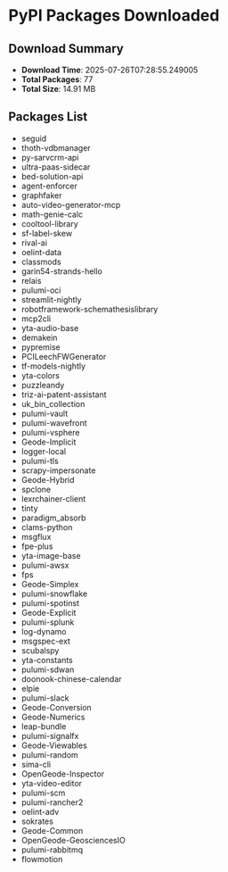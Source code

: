 # PyPI Packages Downloaded

## Download Summary
- **Download Time**: 2025-07-26T07:28:55.249005
- **Total Packages**: 77
- **Total Size**: 14.91 MB

## Packages List
- seguid
- thoth-vdbmanager
- py-sarvcrm-api
- ultra-paas-sidecar
- bed-solution-api
- agent-enforcer
- graphfaker
- auto-video-generator-mcp
- math-genie-calc
- cooltool-library
- sf-label-skew
- rival-ai
- oelint-data
- classmods
- garin54-strands-hello
- relais
- pulumi-oci
- streamlit-nightly
- robotframework-schemathesislibrary
- mcp2cli
- yta-audio-base
- demakein
- pypremise
- PCILeechFWGenerator
- tf-models-nightly
- yta-colors
- puzzleandy
- triz-ai-patent-assistant
- uk_bin_collection
- pulumi-vault
- pulumi-wavefront
- pulumi-vsphere
- Geode-Implicit
- logger-local
- pulumi-tls
- scrapy-impersonate
- Geode-Hybrid
- spclone
- lexrchainer-client
- tinty
- paradigm_absorb
- clams-python
- msgflux
- fpe-plus
- yta-image-base
- pulumi-awsx
- fps
- Geode-Simplex
- pulumi-snowflake
- pulumi-spotinst
- Geode-Explicit
- pulumi-splunk
- log-dynamo
- msgspec-ext
- scubalspy
- yta-constants
- pulumi-sdwan
- doonook-chinese-calendar
- elpie
- pulumi-slack
- Geode-Conversion
- Geode-Numerics
- leap-bundle
- pulumi-signalfx
- Geode-Viewables
- pulumi-random
- sima-cli
- OpenGeode-Inspector
- yta-video-editor
- pulumi-scm
- pulumi-rancher2
- oelint-adv
- sokrates
- Geode-Common
- OpenGeode-GeosciencesIO
- pulumi-rabbitmq
- flowmotion
